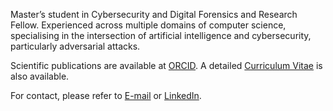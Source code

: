 Master’s student in Cybersecurity and Digital Forensics and Research Fellow. Experienced across multiple domains of computer science, specialising in the intersection of artificial intelligence and cybersecurity, particularly adversarial attacks.

Scientific publications are available at [ORCID](https://orcid.org/0009-0000-0595-0468). A detailed [Curriculum Vitae](https://github.com/joseareia/joseareia/blob/9c2221e3431ba9a9c46e0b2004fb7fc51753ea3f/Curriculum-Vitae.pdf) is also available.

For contact, please refer to <a href="mailto:jose.apareia@gmail.com">E-mail</a> or [LinkedIn](https://www.linkedin.com/in/joseareia).
